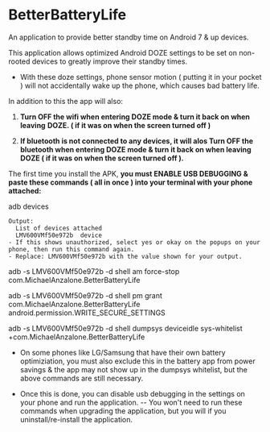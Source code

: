 # BetterBatteryLife
An application to provide better standby time on Android 7 &amp; up devices.

This application allows optimized Android DOZE settings to be set on non-rooted devices to greatly improve their standby times.
- With these doze settings, phone sensor motion ( putting it in your pocket ) will not accidentally wake up the phone, which causes bad battery life.

In addition to this the app will also:
  1) __Turn OFF the wifi when entering DOZE mode & turn it back on when leaving__
     __DOZE. ( if it was on when the screen turned off )__
      
  2) __If bluetooth is not connected to any devices, it will alos Turn OFF the bluetooth when entering DOZE mode & turn it back on when leaving DOZE ( if it was on when the screen turned off ).__


The first time you install the APK, __you must ENABLE USB DEBUGGING & paste these commands ( all in once ) into your terminal with your phone attached:__

  adb devices
  
    Output:
      List of devices attached
      LMV600VMf50e972b	device
    - If this shows unauthorized, select yes or okay on the popups on your phone, then run this command again.
    - Replace: LMV600VMf50e972b with the value shown for your output.
  
  adb -s LMV600VMf50e972b -d shell am force-stop com.MichaelAnzalone.BetterBatteryLife
  
  adb -s LMV600VMf50e972b -d shell pm grant com.MichaelAnzalone.BetterBatteryLife android.permission.WRITE_SECURE_SETTINGS
  
  adb -s LMV600VMf50e972b -d shell dumpsys deviceidle sys-whitelist +com.MichaelAnzalone.BetterBatteryLife
  
  - On some phones like LG/Samsung that have their own battery optimiziation, you must also exclude this in the battery app from power savings &
     the app may not show up in the dumpsys whitelist, but the above commands are still necessary. 
  
  - Once this is done, you can disable usb debugging in the settings on your phone and run the application.
  -- You won't need to run these commands when upgrading the application, but you will if you uninstall/re-install the application.

